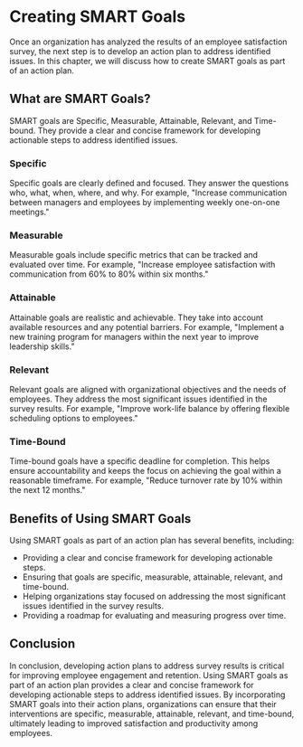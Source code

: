 # Creating SMART Goals

Once an organization has analyzed the results of an employee satisfaction survey, the next step is to develop an action plan to address identified issues. In this chapter, we will discuss how to create SMART goals as part of an action plan.

What are SMART Goals?
---------------------

SMART goals are Specific, Measurable, Attainable, Relevant, and Time-bound. They provide a clear and concise framework for developing actionable steps to address identified issues.

### Specific

Specific goals are clearly defined and focused. They answer the questions who, what, when, where, and why. For example, "Increase communication between managers and employees by implementing weekly one-on-one meetings."

### Measurable

Measurable goals include specific metrics that can be tracked and evaluated over time. For example, "Increase employee satisfaction with communication from 60% to 80% within six months."

### Attainable

Attainable goals are realistic and achievable. They take into account available resources and any potential barriers. For example, "Implement a new training program for managers within the next year to improve leadership skills."

### Relevant

Relevant goals are aligned with organizational objectives and the needs of employees. They address the most significant issues identified in the survey results. For example, "Improve work-life balance by offering flexible scheduling options to employees."

### Time-Bound

Time-bound goals have a specific deadline for completion. This helps ensure accountability and keeps the focus on achieving the goal within a reasonable timeframe. For example, "Reduce turnover rate by 10% within the next 12 months."

Benefits of Using SMART Goals
-----------------------------

Using SMART goals as part of an action plan has several benefits, including:

* Providing a clear and concise framework for developing actionable steps.
* Ensuring that goals are specific, measurable, attainable, relevant, and time-bound.
* Helping organizations stay focused on addressing the most significant issues identified in the survey results.
* Providing a roadmap for evaluating and measuring progress over time.

Conclusion
----------

In conclusion, developing action plans to address survey results is critical for improving employee engagement and retention. Using SMART goals as part of an action plan provides a clear and concise framework for developing actionable steps to address identified issues. By incorporating SMART goals into their action plans, organizations can ensure that their interventions are specific, measurable, attainable, relevant, and time-bound, ultimately leading to improved satisfaction and productivity among employees.


